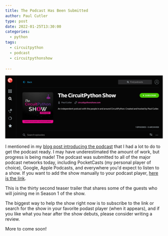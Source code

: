 ```yaml
---
title: The Podcast Has Been Submitted
author: Paul Cutler 
type: post 
date: 2022-01-25T13:30:00
categories:
  - python
tags:
  - circuitpython
  - podcast
  - circuitpythonshow

---
```

![CircuitPython Show on PocketCasts](pocketcasts.png)

I mentioned in my [blog post introducing the podcast](https://paulcutler.org/posts/2022/01/introducing-the-circuitpython-show/) that I had a lot to do to get the podcast ready.  I may have underestimated the amount of work, but progress is being made!  The podcast was submitted to all of the major podcast networks today, including PocketCasts (my personal player of choice), Google, Apple Podcasts, and everywhere you'd expect to listen to a show.  If you want to add the show manually to your podcast player, [here is the link](https://feeds.captivate.fm/circuitpythonshow/).  

This is the thirty second teaser trailer that shares some of the guests who will joining me in Season 1 of the show.

The biggest way to help the show right now is to subscribe to the link or search for the show in your favorite podast player (when it appears), and if you like what you hear after the show debuts, please consider writing a review.

More to come soon!